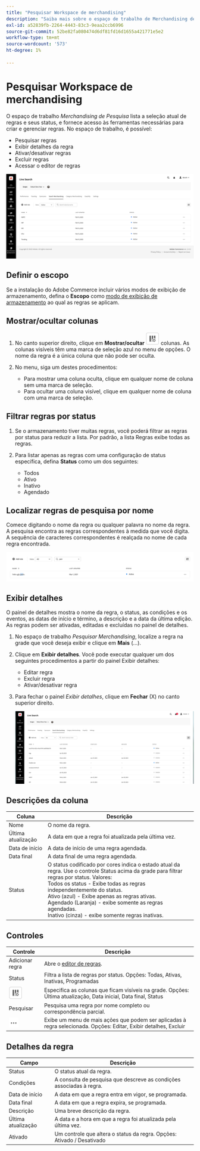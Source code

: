 ```yaml
---
title: "Pesquisar Workspace de merchandising"
description: "Saiba mais sobre o espaço de trabalho de Merchandising de pesquisa."
exl-id: a52839fb-2264-4443-83c3-9eaa2ccb6996
source-git-commit: 52be82fa080474d6df81fd16d1655a421771e5e2
workflow-type: tm+mt
source-wordcount: '573'
ht-degree: 1%

---
```


# Pesquisar Workspace de merchandising

O espaço de trabalho *Merchandising de Pesquisa* lista a seleção atual de regras e seus status, e fornece acesso às ferramentas necessárias para criar e gerenciar regras. No espaço de trabalho, é possível:

* Pesquisar regras
* Exibir detalhes da regra
* Ativar/desativar regras
* Excluir regras
* Acessar o editor de regras

![Pesquisar Workspace de merchandising](assets/rules-workspace.png)

## Definir o escopo

Se a instalação do Adobe Commerce incluir vários modos de exibição de armazenamento, defina o **Escopo** como [modo de exibição de armazenamento](https://experienceleague.adobe.com/docs/commerce-admin/start/setup/websites-stores-views.html#scope-settings) ao qual as regras se aplicam.

## Mostrar/ocultar colunas

1. No canto superior direito, clique em **Mostrar/ocultar** ![Seletor de coluna](assets/btn-show-hide-columns.png) colunas.
As colunas visíveis têm uma marca de seleção azul no menu de opções. O nome da regra é a única coluna que não pode ser oculta.

1. No menu, siga um destes procedimentos:

   * Para mostrar uma coluna oculta, clique em qualquer nome de coluna sem uma marca de seleção.
   * Para ocultar uma coluna visível, clique em qualquer nome de coluna com uma marca de seleção.

## Filtrar regras por status

1. Se o armazenamento tiver muitas regras, você poderá filtrar as regras por status para reduzir a lista. Por padrão, a lista Regras exibe todas as regras.

1. Para listar apenas as regras com uma configuração de status específica, defina **Status** como um dos seguintes:

   * Todos
   * Ativo
   * Inativo
   * Agendado

## Localizar regras de pesquisa por nome

Comece digitando o nome da regra ou qualquer palavra no nome da regra.
A pesquisa encontra as regras correspondentes à medida que você digita. A sequência de caracteres correspondentes é realçada no nome de cada regra encontrada.

![Regras - localizar pelo nome](assets/rules-workspace-search-name.png)

## Exibir detalhes

O painel de detalhes mostra o nome da regra, o status, as condições e os eventos, as datas de início e término, a descrição e a data da última edição. As regras podem ser ativadas, editadas e excluídas no painel de detalhes.

1. No espaço de trabalho *Pesquisar Merchandising*, localize a regra na grade que você deseja exibir e clique em **Mais** (...).
1. Clique em **Exibir detalhes**.
Você pode executar qualquer um dos seguintes procedimentos a partir do painel Exibir detalhes:

   * Editar regra
   * Excluir regra
   * Ativar/desativar regra

1. Para fechar o painel *Exibir detalhes*, clique em **Fechar** (X) no canto superior direito.

   ![Regra - detalhes](assets/rules-workspace-details.png)

## Descrições da coluna

| Coluna | Descrição |
|--- |--- |
| Nome | O nome da regra. |
| Última atualização | A data em que a regra foi atualizada pela última vez. |
| Data de início | A data de início de uma regra agendada. |
| Data final | A data final de uma regra agendada. |
| Status | O status codificado por cores indica o estado atual da regra. Use o controle Status acima da grade para filtrar regras por status. Valores:<br />Todos os status - Exibe todas as regras independentemente do status.<br />Ativo (azul) - Exibe apenas as regras ativas.<br />Agendado (Laranja) - exibe somente as regras agendadas.<br />Inativo (cinza) - exibe somente regras inativas. |

## Controles

| Controle | Descrição |
|--- |--- |
| Adicionar regra | Abre o [editor de regras](rules-add.md). |
| Status | Filtra a lista de regras por status. Opções: Todas, Ativas, Inativas, Programadas |
| ![Seletor de coluna](assets/btn-show-hide-columns.png) | Especifica as colunas que ficam visíveis na grade. Opções: Última atualização, Data inicial, Data final, Status |
| Pesquisar | Pesquisa uma regra por nome completo ou correspondência parcial. |
| ![Mais seletor](assets/btn-more.png) | Exibe um menu de mais ações que podem ser aplicadas à regra selecionada. Opções: Editar, Exibir detalhes, Excluir |

## Detalhes da regra

| Campo | Descrição |
|--- |--- |
| Status | O status atual da regra. |
| Condições | A consulta de pesquisa que descreve as condições associadas à regra. |
| Data de início | A data em que a regra entra em vigor, se programada. |
| Data final | A data em que a regra expira, se programada. |
| Descrição | Uma breve descrição da regra. |
| Última atualização | A data e a hora em que a regra foi atualizada pela última vez. |
| Ativado | Um controle que altera o status da regra. Opções: Ativado / Desativado |
